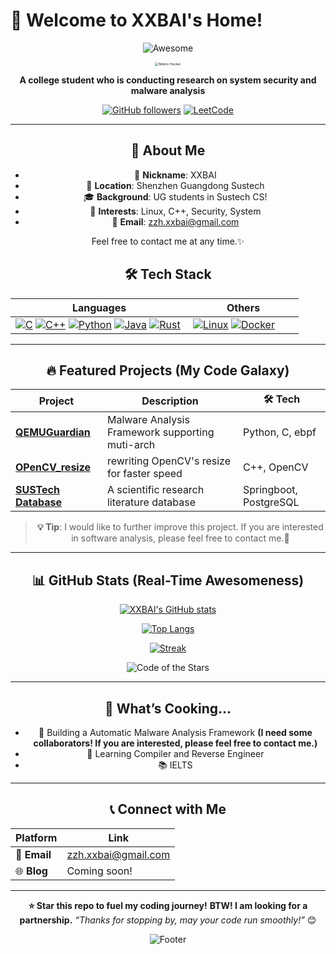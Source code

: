 # 👋 Welcome to XXBAI's Home!

<div align="center">


![Awesome](https://capsule-render.vercel.app/api?type=waving&color=gradient&height=120&section=header&text=Hi%20I'm%20XXBAI&fontSize=40&fontAlignY=40&animation=twinkling)

<img src="https://media3.giphy.com/media/v1.Y2lkPTc5MGI3NjExenV6enZzcHVodmtza2d5c3YzeGR0NnQ5MWtzZ2RzZTZnOHhtNjRxaCZlcD12MV9pbnRlcm5hbF9naWZfYnlfaWQmY3Q9cw/YRMb6dd7zprS00JdGZ/giphy.gif" alt="Matrix Hacker" style="zoom: 38%;" /> 



**A college student who is conducting research on system security and malware analysis**   

[![GitHub followers](https://img.shields.io/github/followers/shentoumengxin?logo=github&style=for-the-badge&color=gradient&labelColor=purple)](https://github.com/shentoumengxin) [![LeetCode](https://img.shields.io/badge/LeetCode-500%2B-green?style=for-the-badge&logo=leetcode)](https://leetcode.com/)



---

## 🚀 **About Me**

- 🌟 **Nickname**: XXBAI
- 📍 **Location**: Shenzhen Guangdong Sustech 
- 🎓 **Background**: UG students in Sustech CS!
- 💼 **Interests**: Linux, C++, Security, System
- 📧 **Email**: zzh.xxbai@gmail.com 

Feel free to contact me at any time.✨



## 🛠️ Tech Stack  

| **Languages**                                                | **Others**                                                   |
| ------------------------------------------------------------ | ------------------------------------------------------------ |
| [![C](https://img.shields.io/badge/C-blue?style=for-the-badge&logo=c&logoColor=white)](https://en.wikipedia.org/wiki/C_(programming_language)) [![C++](https://img.shields.io/badge/C%2B%2B-darkblue?style=for-the-badge&logo=cplusplus&logoColor=white)](https://en.wikipedia.org/wiki/C%2B%2B) [![Python](https://img.shields.io/badge/Python-brightgreen?style=for-the-badge&logo=python&logoColor=white)](https://python.org/) [![Java](https://img.shields.io/badge/Java-orange?style=for-the-badge&logo=java&logoColor=white)](https://java.com/) [![Rust](https://img.shields.io/badge/Rust-orange?style=for-the-badge&logo=rust&logoColor=white)](https://www.rust-lang.org/)&nbsp; | [![Linux](https://img.shields.io/badge/Linux-black?style=for-the-badge&logo=linux&logoColor=white)](https://ubuntu.com/) [![Docker](https://img.shields.io/badge/Docker-blue?style=for-the-badge&logo=docker&logoColor=white)](https://docker.com/)                     &nbsp;&nbsp;&nbsp;&nbsp;&nbsp; |

---

## 🔥 **Featured Projects** (My Code Galaxy)

| Project                                                      | Description                                     | 🛠️ Tech                 |
| ------------------------------------------------------------ | ----------------------------------------------- | ---------------------- |
| **[QEMUGuardian](https://github.com/shentoumengxin/QEMUGuardian)** | Malware Analysis Framework supporting muti-arch | Python, C, ebpf        |
| **[OPenCV_resize](https://github.com/shentoumengxin/OpenCV_resize)** | rewriting OpenCV's resize for faster speed      | C++, OpenCV            |
| **[SUSTech Database](https://github.com/shentoumengxin/sustec)** | A scientific research literature database       | Springboot, PostgreSQL |

> **💡 Tip**: I would like to further improve this project. If you are interested in software analysis, please feel free to contact me.🚀

---

## 📊 **GitHub Stats** (Real-Time Awesomeness)

<div align="center">

[![XXBAI's GitHub stats](https://github-readme-stats.vercel.app/api?username=shentoumengxin&show_icons=true&theme=dracula&hide_border=true)](https://github.com/anuraghazra/github-readme-stats)

[![Top Langs](https://github-readme-stats.vercel.app/api/top-langs/?username=shentoumengxin&layout=compact&theme=dracula&hide_border=true)](https://github.com/anuraghazra/github-readme-stats)

[![Streak](https://github-readme-streak-stats.herokuapp.com/?user=shentoumengxin&theme=dracula)](https://github.com/DenverCoder1/github-readme-streak-stats)

</div>

<img src="https://github-readme-activity-graph.vercel.app/graph?username=shentoumengxin&#x26;theme=react-dark&#x26;hide_border=true&#x26;bg_color=0d1117&#x26;color=00ff00&#x26;line=00ff00&#x26;point=ffffff" alt="Code of the Stars">

---

## 🎯 **What’s Cooking...**

- 🔄 Building a Automatic Malware Analysis Framework **(I need some collaborators! If you are interested, please feel free to contact me.)**
- 🧠 Learning Compiler and Reverse Engineer
- 📚 IELTS



---

## 📞 **Connect with Me**

<div align="center">


| **Platform** | **Link**            |
| ------------ | ------------------- |
| 📧 **Email**  | zzh.xxbai@gmail.com |
| 🌐 **Blog**   | Coming soon!        |

</div>

---

<div align="center">

**⭐ Star this repo to fuel my coding journey!**  **BTW! I am looking for a partnership.**
*“Thanks for stopping by, may your code run smoothly!”* 😊

![Footer](https://capsule-render.vercel.app/api?type=waving&color=gradient&height=60&section=footer&text=Thanks%20for%20Visiting!&fontSize=25)

</div>
